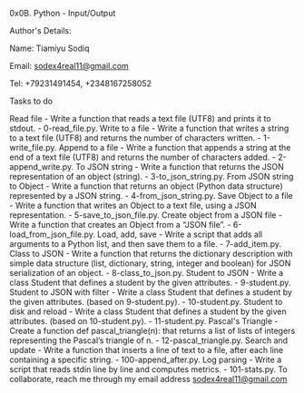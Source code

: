 0x0B. Python - Input/Output

Author's Details:

Name: Tiamiyu Sodiq	

Email: sodex4real11@gmail.com

Tel: +79231491454, +2348167258052

Tasks to do

Read file - Write a function that reads a text file (UTF8) and prints it to stdout. - 0-read_file.py.
Write to a file - Write a function that writes a string to a text file (UTF8) and returns the number of characters written. - 1-write_file.py.
Append to a file - Write a function that appends a string at the end of a text file (UTF8) and returns the number of characters added. - 2-append_write.py.
To JSON string - Write a function that returns the JSON representation of an object (string). - 3-to_json_string.py.
From JSON string to Object - Write a function that returns an object (Python data structure) represented by a JSON string. - 4-from_json_string.py.
Save Object to a file - Write a function that writes an Object to a text file, using a JSON representation. - 5-save_to_json_file.py.
Create object from a JSON file - Write a function that creates an Object from a “JSON file”. - 6-load_from_json_file.py.
Load, add, save - Write a script that adds all arguments to a Python list, and then save them to a file. - 7-add_item.py.
Class to JSON - Write a function that returns the dictionary description with simple data structure (list, dictionary, string, integer and boolean) for JSON serialization of an object. - 8-class_to_json.py.
Student to JSON - Write a class Student that defines a student by the given attributes. - 9-student.py.
Student to JSON with filter - Write a class Student that defines a student by the given attributes. (based on 9-student.py). - 10-student.py.
Student to disk and reload - Write a class Student that defines a student by the given attributes. (based on 10-student.py). - 11-student.py.
Pascal's Triangle - Create a function def pascal_triangle(n): that returns a list of lists of integers representing the Pascal’s triangle of n. - 12-pascal_triangle.py.
Search and update - Write a function that inserts a line of text to a file, after each line containing a specific string. - 100-append_after.py.
Log parsing - Write a script that reads stdin line by line and computes metrics. - 101-stats.py.
To collaborate, reach me through my email address sodex4real11@gmail.com
